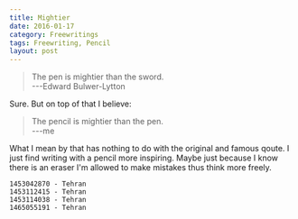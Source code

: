 ```yaml
---
title: Mightier
date: 2016-01-17
category: Freewritings
tags: Freewriting, Pencil
layout: post
---
```


> The pen is mightier than the sword.  
---Edward Bulwer-Lytton

Sure. But on top of that I believe:

> The pencil is mightier than the pen.  
---me 

<!--more-->

What I mean by that has nothing to do with the original and famous qoute. 
I just find writing with a pencil more inspiring. 
Maybe just because I know there is an eraser I'm allowed to make mistakes thus think more freely.

```
1453042870 - Tehran  
1453112415 - Tehran  
1453114038 - Tehran 
1465055191 - Tehran
```
